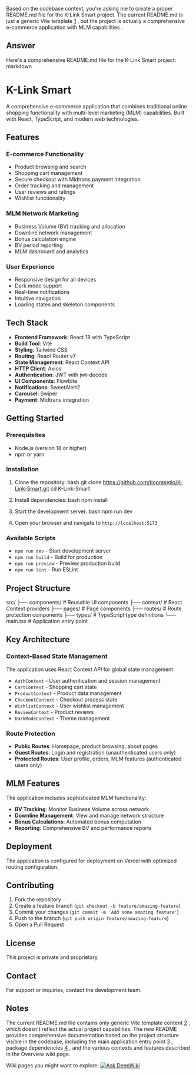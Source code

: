 Based on the codebase context, you're asking me to create a proper README.md file for the K-Link Smart project. The current README.md is just a generic Vite template [1](#0-0) , but the project is actually a comprehensive e-commerce application with MLM capabilities .

## Answer

Here's a comprehensive README.md file for the K-Link Smart project:
markdown

# K-Link Smart

A comprehensive e-commerce application that combines traditional online shopping functionality with multi-level marketing (MLM) capabilities. Built with React, TypeScript, and modern web technologies.

## Features

### E-commerce Functionality

- Product browsing and search
- Shopping cart management
- Secure checkout with Midtrans payment integration
- Order tracking and management
- User reviews and ratings
- Wishlist functionality

### MLM Network Marketing

- Business Volume (BV) tracking and allocation
- Downline network management
- Bonus calculation engine
- BV period reporting
- MLM dashboard and analytics

### User Experience

- Responsive design for all devices
- Dark mode support
- Real-time notifications
- Intuitive navigation
- Loading states and skeleton components

## Tech Stack

- **Frontend Framework**: React 18 with TypeScript
- **Build Tool**: Vite
- **Styling**: Tailwind CSS
- **Routing**: React Router v7
- **State Management**: React Context API
- **HTTP Client**: Axios
- **Authentication**: JWT with jwt-decode
- **UI Components**: Flowbite
- **Notifications**: SweetAlert2
- **Carousel**: Swiper
- **Payment**: Midtrans integration

## Getting Started

### Prerequisites

- Node.js (version 18 or higher)
- npm or yarn

### Installation

1. Clone the repository:
   bash
   git clone https://github.com/tioprasetio/K-Link-Smart.git
   cd K-Link-Smart`

2. Install dependencies:
   bash
   npm install

3. Start the development server:
   bash
   npm run dev

4. Open your browser and navigate to `http://localhost:5173`

### Available Scripts

- `npm run dev` - Start development server
- `npm run build` - Build for production
- `npm run preview` - Preview production build
- `npm run lint` - Run ESLint

## Project Structure

src/
├── components/ # Reusable UI components
├── context/ # React Context providers
├── pages/ # Page components
├── routes/ # Route protection components
├── types/ # TypeScript type definitions
└── main.tsx # Application entry point

## Key Architecture

### Context-Based State Management

The application uses React Context API for global state management:

- `AuthContext` - User authentication and session management
- `CartContext` - Shopping cart state
- `ProductContext` - Product data management
- `CheckoutContext` - Checkout process state
- `WishlistContext` - User wishlist management
- `ReviewContext` - Product reviews
- `DarkModeContext` - Theme management

### Route Protection

- **Public Routes**: Homepage, product browsing, about pages
- **Guest Routes**: Login and registration (unauthenticated users only)
- **Protected Routes**: User profile, orders, MLM features (authenticated users only)

## MLM Features

The application includes sophisticated MLM functionality:

- **BV Tracking**: Monitor Business Volume across network
- **Downline Management**: View and manage network structure
- **Bonus Calculations**: Automated bonus computation
- **Reporting**: Comprehensive BV and performance reports

## Deployment

The application is configured for deployment on Vercel with optimized routing configuration.

## Contributing

1. Fork the repository
2. Create a feature branch (`git checkout -b feature/amazing-feature`)
3. Commit your changes (`git commit -m 'Add some amazing feature'`)
4. Push to the branch (`git push origin feature/amazing-feature`)
5. Open a Pull Request

## License

This project is private and proprietary.

## Contact

For support or inquiries, contact the development team.

## Notes

The current README.md file contains only generic Vite template content [2](#0-1) , which doesn't reflect the actual project capabilities. The new README provides comprehensive documentation based on the project structure visible in the codebase, including the main application entry point [3](#0-2) , package dependencies [4](#0-3) , and the various contexts and features described in the Overview wiki page.

Wiki pages you might want to explore:
[![Ask DeepWiki](https://deepwiki.com/badge.svg)](https://deepwiki.com/tioprasetio/K-Link-Smart)
